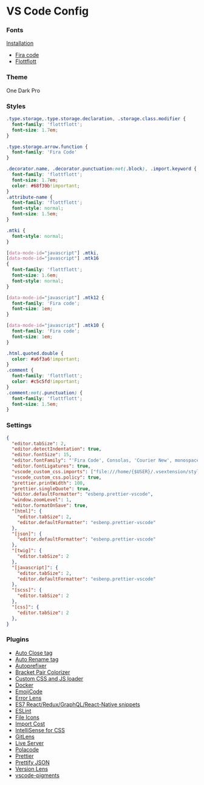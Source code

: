 # VS Code Config
### Fonts
[Installation](https://medium.com/@zamamohammed/multiple-fonts-alternative-to-operator-mono-in-vscode-7745b52120a0)
* [Fira code](https://github.com/tonsky/FiraCode)
* [Flottflott](https://www.dafont.com/flottflott.font)
### Theme
One Dark Pro
### Styles
```css
.type.storage,.type.storage.declaration, .storage.class.modifier {
  font-family: 'flottflott';
  font-size: 1.7em;
}

.type.storage.arrow.function {
  font-family: 'Fira Code'
}

.decorator.name, .decorator.punctuation:not(.block), .import.keyword {
  font-family: 'flottflott';
  font-size: 1.7em;
  color: #68f39b!important;
}
.attribute-name {
  font-family: 'flottflott';
  font-style: normal;
  font-size: 1.5em;
}

.mtki {
  font-style: normal;
}

[data-mode-id="javascript"] .mtki,
[data-mode-id="javascript"] .mtk16
{
  font-family: 'flottflott';
  font-size: 1.6em;
  font-style: normal;
}

[data-mode-id="javascript"] .mtk12 {
  font-family: 'Fira code';
  font-size: 1em;
}

[data-mode-id="javascript"] .mtk10 {
  font-family: 'Fira code';
  font-size: 1em;
}

.html.quoted.double {
  color: #a6f3a6!important;
}
.comment {
  font-family: 'flottflott';
  color: #c5c5fd!important;
}
.comment:not(.punctuation) {
  font-family: 'flottflott';
  font-size: 1.5em;
}
```
### Settings
```json
{
  "editor.tabSize": 2,
  "editor.detectIndentation": true,
  "editor.fontSize": 15,
  "editor.fontFamily": "'Fira Code', Consolas, 'Courier New', monospace",
  "editor.fontLigatures": true,
  "vscode_custom_css.imports": ["file:///home/{$USER}/.vsextension/style.css"],
  "vscode_custom_css.policy": true,
  "prettier.printWidth": 100,
  "prettier.singleQuote": true,
  "editor.defaultFormatter": "esbenp.prettier-vscode",
  "window.zoomLevel": 1,
  "editor.formatOnSave": true,
  "[html]": {
    "editor.tabSize": 2,
    "editor.defaultFormatter": "esbenp.prettier-vscode"
  },
  "[json]": {
    "editor.defaultFormatter": "esbenp.prettier-vscode"
  },
  "[twig]": {
    "editor.tabSize": 2
  },
  "[javascript]": {
    "editor.tabSize": 2,
    "editor.defaultFormatter": "esbenp.prettier-vscode"
  },
  "[scss]": {
    "editor.tabSize": 2
  },
  "[css]": {
    "editor.tabSize": 2
  },
}
```
### Plugins
* [Auto Close tag](https://marketplace.visualstudio.com/items?itemName=formulahendry.auto-close-tag)
* [Auto Rename tag](https://marketplace.visualstudio.com/items?itemName=formulahendry.auto-rename-tag)
* [Autoprefixer](https://marketplace.visualstudio.com/items?itemName=mrmlnc.vscode-autoprefixer)
* [Bracket Pair Colorizer](https://marketplace.visualstudio.com/items?itemName=CoenraadS.bracket-pair-colorizer)
* [Custom CSS and JS loader](https://marketplace.visualstudio.com/items?itemName=be5invis.vscode-custom-css)
* [Docker](https://marketplace.visualstudio.com/items?itemName=PeterJausovec.vscode-docker)
* [EmojiCode](https://marketplace.visualstudio.com/items?itemName=idleberg.emoji-code)
* [Error Lens](https://marketplace.visualstudio.com/items?itemName=usernamehw.errorlens)
* [ES7 React/Redux/GraphQL/React-Native snippets](https://marketplace.visualstudio.com/items?itemName=dsznajder.es7-react-js-snippets)
* [ESLint](https://marketplace.visualstudio.com/items?itemName=dbaeumer.vscode-eslint)
* [File Icons](https://marketplace.visualstudio.com/items?itemName=file-icons.file-icons)
* [Import Cost](https://marketplace.visualstudio.com/items?itemName=wix.vscode-import-cost)
* [IntelliSense for CSS](https://marketplace.visualstudio.com/items?itemName=Zignd.html-css-class-completion)
* [GitLens](https://marketplace.visualstudio.com/items?itemName=eamodio.gitlens)
* [Live Server](https://marketplace.visualstudio.com/items?itemName=ritwickdey.LiveServer)
* [Polacode](https://marketplace.visualstudio.com/items?itemName=pnp.polacode)
* [Prettier](https://marketplace.visualstudio.com/items?itemName=esbenp.prettier-vscode)
* [Prettify JSON](https://marketplace.visualstudio.com/items?itemName=mohsen1.prettify-json)
* [Version Lens](https://marketplace.visualstudio.com/items?itemName=pflannery.vscode-versionlens)
* [vscode-pigments](https://marketplace.visualstudio.com/items?itemName=jaspernorth.vscode-pigments)
